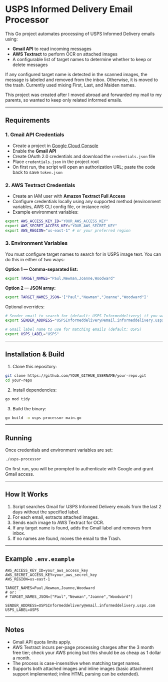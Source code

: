 # USPS Informed Delivery Email Processor

This Go project automates processing of USPS Informed Delivery emails using:

- **Gmail API** to read incoming messages
- **AWS Textract** to perform OCR on attached images
- A configurable list of target names to determine whether to keep or delete messages

If any configured target name is detected in the scanned images, the message is labeled and removed from the inbox. Otherwise, it is moved to the trash. Currently used mixing First, Last, and Maiden names.

This project was created after I moved abroad and forwarded my mail to my parents, so wanted to keep only related informed emails.

---

## Requirements

### 1. Gmail API Credentials

- Create a project in [Google Cloud Console](https://console.cloud.google.com/)
- Enable the **Gmail API**
- Create OAuth 2.0 credentials and download the `credentials.json` file
- Place `credentials.json` in the project root
- On first run, the script will open an authorization URL; paste the code back to save `token.json`

### 2. AWS Textract Credentials

- Create an IAM user with **Amazon Textract Full Access**
- Configure credentials locally using any supported method (environment variables, AWS CLI config file, or instance role)
- Example environment variables:

```bash
export AWS_ACCESS_KEY_ID="YOUR_AWS_ACCESS_KEY"
export AWS_SECRET_ACCESS_KEY="YOUR_AWS_SECRET_KEY"
export AWS_REGION="us-east-1" # or your preferred region
```

### 3. Environment Variables

You must configure target names to search for in USPS image text. You can do this in either of two ways:

**Option 1 — Comma-separated list:**

```bash
export TARGET_NAMES="Paul,Newman,Joanne,Woodward"
```

**Option 2 — JSON array:**

```bash
export TARGET_NAMES_JSON='["Paul","Newman","Joanne","Woodward"]'
```

Optional overrides:

```bash
# Sender email to search for (default: USPS Informeddelivery) if you want a different purpose
export SENDER_ADDRESS="USPSInformeddelivery@email.informeddelivery.usps.com"

# Gmail label name to use for matching emails (default: USPS)
export USPS_LABEL="USPS"
```

---

## Installation & Build

1. Clone this repository:

```bash
git clone https://github.com/YOUR_GITHUB_USERNAME/your-repo.git
cd your-repo
```

2. Install dependencies:

```bash
go mod tidy
```

3. Build the binary:

```bash
go build -o usps-processor main.go
```

---

## Running

Once credentials and environment variables are set:

```bash
./usps-processor
```

On first run, you will be prompted to authenticate with Google and grant Gmail access.

---

## How It Works

1. Script searches Gmail for USPS Informed Delivery emails from the last 2 days without the specified label.
2. For each email, extracts attached images.
3. Sends each image to AWS Textract for OCR.
4. If any target name is found, adds the Gmail label and removes from inbox.
5. If no names are found, moves the email to the Trash.

---

## Example `.env.example`

```env
AWS_ACCESS_KEY_ID=your_aws_access_key
AWS_SECRET_ACCESS_KEY=your_aws_secret_key
AWS_REGION=us-east-1

TARGET_NAMES=Paul,Newman,Joanne,Woodward
# or:
# TARGET_NAMES_JSON=["Paul","Newman","Joanne","Woodward"]

SENDER_ADDRESS=USPSInformeddelivery@email.informeddelivery.usps.com
USPS_LABEL=USPS
```

---

## Notes

- Gmail API quota limits apply.
- AWS Textract incurs per-page processing charges after the 3 month free tier; check your AWS pricing but this should be as cheap as 1 dollar a month.
- The process is case-insensitive when matching target names.
- Supports both attached images and inline images (basic attachment support implemented; inline HTML parsing can be extended).

